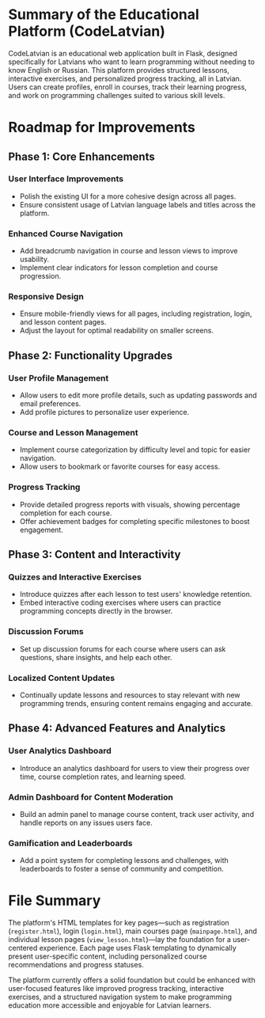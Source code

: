 # Summary of the Educational Platform (CodeLatvian)

CodeLatvian is an educational web application built in Flask, designed specifically for Latvians who want to learn programming without needing to know English or Russian. This platform provides structured lessons, interactive exercises, and personalized progress tracking, all in Latvian. Users can create profiles, enroll in courses, track their learning progress, and work on programming challenges suited to various skill levels.

# Roadmap for Improvements

## Phase 1: Core Enhancements

### User Interface Improvements

- Polish the existing UI for a more cohesive design across all pages.
- Ensure consistent usage of Latvian language labels and titles across the platform.

### Enhanced Course Navigation

- Add breadcrumb navigation in course and lesson views to improve usability.
- Implement clear indicators for lesson completion and course progression.

### Responsive Design

- Ensure mobile-friendly views for all pages, including registration, login, and lesson content pages.
- Adjust the layout for optimal readability on smaller screens.

## Phase 2: Functionality Upgrades

### User Profile Management

- Allow users to edit more profile details, such as updating passwords and email preferences.
- Add profile pictures to personalize user experience.

### Course and Lesson Management

- Implement course categorization by difficulty level and topic for easier navigation.
- Allow users to bookmark or favorite courses for easy access.

### Progress Tracking

- Provide detailed progress reports with visuals, showing percentage completion for each course.
- Offer achievement badges for completing specific milestones to boost engagement.

## Phase 3: Content and Interactivity

### Quizzes and Interactive Exercises

- Introduce quizzes after each lesson to test users' knowledge retention.
- Embed interactive coding exercises where users can practice programming concepts directly in the browser.

### Discussion Forums

- Set up discussion forums for each course where users can ask questions, share insights, and help each other.

### Localized Content Updates

- Continually update lessons and resources to stay relevant with new programming trends, ensuring content remains engaging and accurate.

## Phase 4: Advanced Features and Analytics

### User Analytics Dashboard

- Introduce an analytics dashboard for users to view their progress over time, course completion rates, and learning speed.

### Admin Dashboard for Content Moderation

- Build an admin panel to manage course content, track user activity, and handle reports on any issues users face.

### Gamification and Leaderboards

- Add a point system for completing lessons and challenges, with leaderboards to foster a sense of community and competition.

# File Summary

The platform's HTML templates for key pages—such as registration (`register.html`), login (`login.html`), main courses page (`mainpage.html`), and individual lesson pages (`view_lesson.html`)—lay the foundation for a user-centered experience. Each page uses Flask templating to dynamically present user-specific content, including personalized course recommendations and progress statuses.

The platform currently offers a solid foundation but could be enhanced with user-focused features like improved progress tracking, interactive exercises, and a structured navigation system to make programming education more accessible and enjoyable for Latvian learners.
